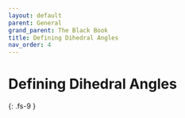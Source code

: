 ```yaml
---
layout: default
parent: General
grand_parent: The Black Book
title: Defining Dihedral Angles
nav_order: 4
---
```


# Defining Dihedral Angles
{: .fs-9 }
